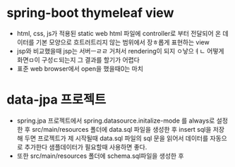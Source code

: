# spring-boot thymeleaf view
* html, css, js가 적용된 static web html 파일에 controller로 부터 전달되어 온 데이터를
기본 모양으로 흐트러트리지 않는 범위에서 장ㅎ롭게 표현하는 view
* jsp와 비교했을때 jsp는 서버ㅡㄹㄹ 거처서 rendering이 되지 ㅇ낳으ㅕㄴ 어떻게 화면ㅁ이 구성ㄷ되는지
그 결과를 할기가 어렵다
* 표준 web browser에서 open을 했을때0는 마치 

# data-jpa 프로젝트
* spring.jpa 프로젝트에서 spring.datasource.initalize-mode 를 always로 설정한 후
src/main/resources 폴더에 data.sql 파일을 생성한 후 insert sql을 저장해 두면
프로젝트가 제 시작될때 data.sql 파일의 sql 문을 읽어서 데이터를 자동으로 추가한다
샘플데이터가 필요할때 사용하면 좋다.
* 또한
src/main/resources 폴더에 schema.sql파일을 생성한 후 